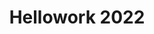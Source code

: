 ---
layout: default
title: Hellowork 2022
year: 2022
thumb: /assets/projects/hellowork_2022/thumb.png
---
